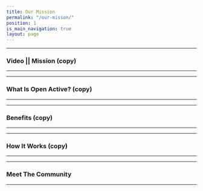 ```yaml
---
title: Our Mission
permalink: "/our-misson/"
position: 1
is_main_navigation: true
layout: page
---
```


***
### Video || Mission (copy)
***
***
### What Is Open Active? (copy)
***
***
### Benefits (copy)
***
***
### How It Works (copy)
***
***
### Meet The Community
***